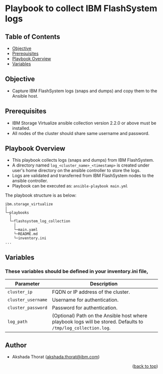 <a id="readme-top"></a>

# Playbook to collect IBM FlashSystem logs

## Table of Contents
- [Objective](#objective)
- [Prerequisites](#prerequisites)
- [Playbook Overview](#playbook-overview)
- [Variables](#variables)

## Objective
  - Capture IBM FlashSystem logs (snaps and dumps) and copy them to the Ansible host.

## Prerequisites
  - IBM Storage Virtualize ansible collection version 2.2.0 or above must be installed.
  - All nodes of the cluster should share same username and password.

## Playbook Overview
- This playbook collects logs (snaps and dumps) from IBM FlashSystem.
- A directory named `log_<cluster_name>_<timestamp>` is created under user's home directory on the ansible controller to store the logs.
- Logs are validated and transferred from IBM FlashSystem nodes to the ansible controller.
- Playbook can be executed as: `ansible-playbook main.yml`

The playbook structure is as below: 
```
ibm.storage_virtualize
│
└─playbooks
  │
  └─flashsystem_log_collection
    │
    └─main.yaml
    └─README.md
    └─inventory.ini
...
```

## Variables
### These variables should be defined in your inventory.ini file,

| Parameter         | Description                                                                                                         |
|-------------------|---------------------------------------------------------------------------------------------------------------------|
| `cluster_ip`      | FQDN or IP address of the cluster.                                                                                  |
| `cluster_username`| Username for authentication.                                                                                        |
| `cluster_password`| Password for authentication.                                                                                        |
| `log_path`        | (Optional) Path on the Ansible host where playbook logs will be stored. Defaults to `/tmp/log_collection.log`.      |

## Author
- Akshada Thorat  (akshada.thorat@ibm.com)

<p align="right">(<a href="#readme-top">back to top</a>)</p>